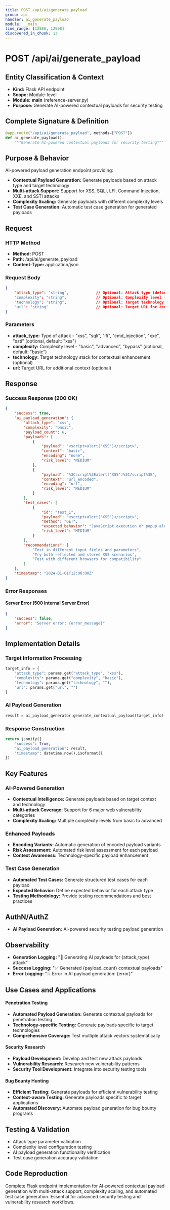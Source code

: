 ```yaml
---
title: POST /api/ai/generate_payload
group: api
handler: ai_generate_payload
module: __main__
line_range: [12880, 12908]
discovered_in_chunk: 13
---
```


# POST /api/ai/generate_payload

## Entity Classification & Context
- **Kind:** Flask API endpoint
- **Scope:** Module-level
- **Module:** __main__ (reference-server.py)
- **Purpose:** Generate AI-powered contextual payloads for security testing

## Complete Signature & Definition
```python
@app.route("/api/ai/generate_payload", methods=["POST"])
def ai_generate_payload():
    """Generate AI-powered contextual payloads for security testing"""
```

## Purpose & Behavior
AI-powered payload generation endpoint providing:
- **Contextual Payload Generation:** Generate payloads based on attack type and target technology
- **Multi-attack Support:** Support for XSS, SQLi, LFI, Command Injection, XXE, and SSTI attacks
- **Complexity Scaling:** Generate payloads with different complexity levels
- **Test Case Generation:** Automatic test case generation for generated payloads

## Request

### HTTP Method
- **Method:** POST
- **Path:** /api/ai/generate_payload
- **Content-Type:** application/json

### Request Body
```json
{
    "attack_type": "string",            // Optional: Attack type (default: "xss")
    "complexity": "string",             // Optional: Complexity level (default: "basic")
    "technology": "string",             // Optional: Target technology stack
    "url": "string"                     // Optional: Target URL for context
}
```

### Parameters
- **attack_type:** Type of attack - "xss", "sqli", "lfi", "cmd_injection", "xxe", "ssti" (optional, default: "xss")
- **complexity:** Complexity level - "basic", "advanced", "bypass" (optional, default: "basic")
- **technology:** Target technology stack for contextual enhancement (optional)
- **url:** Target URL for additional context (optional)

## Response

### Success Response (200 OK)
```json
{
    "success": true,
    "ai_payload_generation": {
        "attack_type": "xss",
        "complexity": "basic",
        "payload_count": 6,
        "payloads": [
            {
                "payload": "<script>alert('XSS')</script>",
                "context": "basic",
                "encoding": "none",
                "risk_level": "MEDIUM"
            },
            {
                "payload": "%3Cscript%3Ealert('XSS')%3C/script%3E",
                "context": "url_encoded",
                "encoding": "url",
                "risk_level": "MEDIUM"
            }
        ],
        "test_cases": [
            {
                "id": "test_1",
                "payload": "<script>alert('XSS')</script>",
                "method": "GET",
                "expected_behavior": "JavaScript execution or popup alert",
                "risk_level": "MEDIUM"
            }
        ],
        "recommendations": [
            "Test in different input fields and parameters",
            "Try both reflected and stored XSS scenarios",
            "Test with different browsers for compatibility"
        ]
    },
    "timestamp": "2024-01-01T12:00:00Z"
}
```

### Error Responses

#### Server Error (500 Internal Server Error)
```json
{
    "success": false,
    "error": "Server error: {error_message}"
}
```

## Implementation Details

### Target Information Processing
```python
target_info = {
    "attack_type": params.get("attack_type", "xss"),
    "complexity": params.get("complexity", "basic"),
    "technology": params.get("technology", ""),
    "url": params.get("url", "")
}
```

### AI Payload Generation
```python
result = ai_payload_generator.generate_contextual_payload(target_info)
```

### Response Construction
```python
return jsonify({
    "success": True,
    "ai_payload_generation": result,
    "timestamp": datetime.now().isoformat()
})
```

## Key Features

### AI-Powered Generation
- **Contextual Intelligence:** Generate payloads based on target context and technology
- **Multi-attack Coverage:** Support for 6 major web vulnerability categories
- **Complexity Scaling:** Multiple complexity levels from basic to advanced

### Enhanced Payloads
- **Encoding Variants:** Automatic generation of encoded payload variants
- **Risk Assessment:** Automated risk level assessment for each payload
- **Context Awareness:** Technology-specific payload enhancement

### Test Case Generation
- **Automated Test Cases:** Generate structured test cases for each payload
- **Expected Behavior:** Define expected behavior for each attack type
- **Testing Methodology:** Provide testing recommendations and best practices

## AuthN/AuthZ
- **AI Payload Generation:** AI-powered security testing payload generation

## Observability
- **Generation Logging:** "🤖 Generating AI payloads for {attack_type} attack"
- **Success Logging:** "✅ Generated {payload_count} contextual payloads"
- **Error Logging:** "💥 Error in AI payload generation: {error}"

## Use Cases and Applications

#### Penetration Testing
- **Automated Payload Generation:** Generate contextual payloads for penetration testing
- **Technology-specific Testing:** Generate payloads specific to target technologies
- **Comprehensive Coverage:** Test multiple attack vectors systematically

#### Security Research
- **Payload Development:** Develop and test new attack payloads
- **Vulnerability Research:** Research new vulnerability patterns
- **Security Tool Development:** Integrate into security testing tools

#### Bug Bounty Hunting
- **Efficient Testing:** Generate payloads for efficient vulnerability testing
- **Context-aware Testing:** Generate payloads specific to target applications
- **Automated Discovery:** Automate payload generation for bug bounty programs

## Testing & Validation
- Attack type parameter validation
- Complexity level configuration testing
- AI payload generation functionality verification
- Test case generation accuracy validation

## Code Reproduction
Complete Flask endpoint implementation for AI-powered contextual payload generation with multi-attack support, complexity scaling, and automated test case generation. Essential for advanced security testing and vulnerability research workflows.
